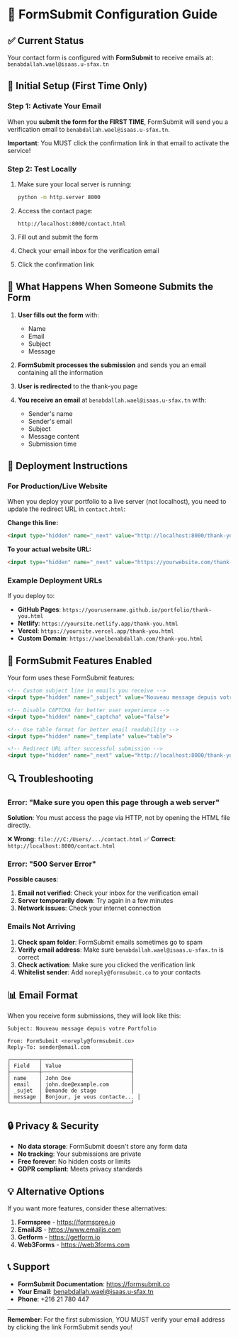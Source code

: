 # 📧 FormSubmit Configuration Guide

## ✅ Current Status

Your contact form is configured with **FormSubmit** to receive emails at: `benabdallah.wael@isaas.u-sfax.tn`

## 🔧 Initial Setup (First Time Only)

### Step 1: Activate Your Email

When you **submit the form for the FIRST TIME**, FormSubmit will send you a verification email to `benabdallah.wael@isaas.u-sfax.tn`.

**Important**: You MUST click the confirmation link in that email to activate the service!

### Step 2: Test Locally

1. Make sure your local server is running:
   ```bash
   python -m http.server 8000
   ```

2. Access the contact page:
   ```
   http://localhost:8000/contact.html
   ```

3. Fill out and submit the form
4. Check your email inbox for the verification email
5. Click the confirmation link

## 📝 What Happens When Someone Submits the Form

1. **User fills out the form** with:
   - Name
   - Email
   - Subject
   - Message

2. **FormSubmit processes the submission** and sends you an email containing all the information

3. **User is redirected** to the thank-you page

4. **You receive an email** at `benabdallah.wael@isaas.u-sfax.tn` with:
   - Sender's name
   - Sender's email
   - Subject
   - Message content
   - Submission time

## 🚀 Deployment Instructions

### For Production/Live Website

When you deploy your portfolio to a live server (not localhost), you need to update the redirect URL in `contact.html`:

**Change this line:**
```html
<input type="hidden" name="_next" value="http://localhost:8000/thank-you.html">
```

**To your actual website URL:**
```html
<input type="hidden" name="_next" value="https://yourwebsite.com/thank-you.html">
```

### Example Deployment URLs

If you deploy to:
- **GitHub Pages**: `https://yourusername.github.io/portfolio/thank-you.html`
- **Netlify**: `https://yoursite.netlify.app/thank-you.html`
- **Vercel**: `https://yoursite.vercel.app/thank-you.html`
- **Custom Domain**: `https://waelbenabdallah.com/thank-you.html`

## 🎯 FormSubmit Features Enabled

Your form uses these FormSubmit features:

```html
<!-- Custom subject line in emails you receive -->
<input type="hidden" name="_subject" value="Nouveau message depuis votre Portfolio">

<!-- Disable CAPTCHA for better user experience -->
<input type="hidden" name="_captcha" value="false">

<!-- Use table format for better email readability -->
<input type="hidden" name="_template" value="table">

<!-- Redirect URL after successful submission -->
<input type="hidden" name="_next" value="http://localhost:8000/thank-you.html">
```

## 🔍 Troubleshooting

### Error: "Make sure you open this page through a web server"

**Solution**: You must access the page via HTTP, not by opening the HTML file directly.

❌ **Wrong**: `file:///C:/Users/.../contact.html`
✅ **Correct**: `http://localhost:8000/contact.html`

### Error: "500 Server Error"

**Possible causes**:
1. **Email not verified**: Check your inbox for the verification email
2. **Server temporarily down**: Try again in a few minutes
3. **Network issues**: Check your internet connection

### Emails Not Arriving

1. **Check spam folder**: FormSubmit emails sometimes go to spam
2. **Verify email address**: Make sure `benabdallah.wael@isaas.u-sfax.tn` is correct
3. **Check activation**: Make sure you clicked the verification link
4. **Whitelist sender**: Add `noreply@formsubmit.co` to your contacts

## 📊 Email Format

When you receive form submissions, they will look like this:

```
Subject: Nouveau message depuis votre Portfolio

From: FormSubmit <noreply@formsubmit.co>
Reply-To: sender@email.com

┌─────────┬────────────────────────────┐
│ Field   │ Value                      │
├─────────┼────────────────────────────┤
│ name    │ John Doe                   │
│ email   │ john.doe@example.com       │
│ _sujet  │ Demande de stage           │
│ message │ Bonjour, je vous contacte... │
└─────────┴────────────────────────────┘
```

## 🔒 Privacy & Security

- **No data storage**: FormSubmit doesn't store any form data
- **No tracking**: Your submissions are private
- **Free forever**: No hidden costs or limits
- **GDPR compliant**: Meets privacy standards

## 💡 Alternative Options

If you want more features, consider these alternatives:

1. **Formspree** - https://formspree.io
2. **EmailJS** - https://www.emailjs.com
3. **Getform** - https://getform.io
4. **Web3Forms** - https://web3forms.com

## 📞 Support

- **FormSubmit Documentation**: https://formsubmit.co
- **Your Email**: benabdallah.wael@isaas.u-sfax.tn
- **Phone**: +216 21 780 447

---

**Remember**: For the first submission, YOU MUST verify your email address by clicking the link FormSubmit sends you!
